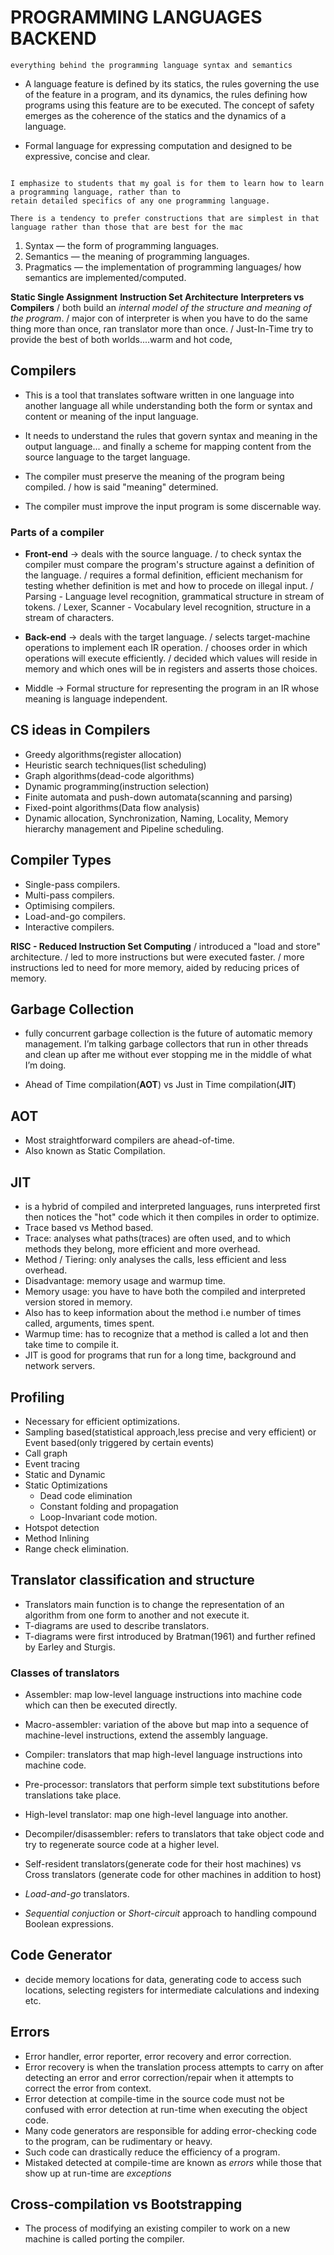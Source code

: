 # PROGRAMMING LANGUAGES BACKEND

`everything behind the programming language syntax and semantics`

- A language feature is defined by its statics, the rules governing the use of the feature in a program, and its dynamics, the
  rules defining how programs using this feature are to be executed. The concept of safety
  emerges as the coherence of the statics and the dynamics of a language.

- Formal language for expressing computation and designed to be expressive, concise and clear.

```eng

I emphasize to students that my goal is for them to learn how to learn a programming language, rather than to
retain detailed specifics of any one programming language.

There is a tendency to prefer constructions that are simplest in that language rather than those that are best for the mac

```

1. Syntax — the form of programming languages.
2. Semantics — the meaning of programming languages.
3. Pragmatics — the implementation of programming languages/ how semantics are implemented/computed.

**Static Single Assignment**
**Instruction Set Architecture**
**Interpreters vs Compilers**
/ both build an *internal model of the structure and meaning of the program*.
/ major con of interpreter is when you have to do the same thing more than once, ran translator more than once.
/ Just-In-Time try to provide the best of both worlds....warm and hot code,

## Compilers

- This is a tool that translates software written in one language into another language all while understanding both the form or syntax and content or meaning of the input language.

- It needs to understand the rules that govern syntax and meaning in the output language... and finally a scheme for mapping content from the source language to the target language.

- The compiler must preserve the meaning of the program being compiled.
/ how is said "meaning" determined.

- The compiler must improve the input program is some discernable way. 

### Parts of a compiler

- **Front-end** -> deals with the source language.
/ to check syntax the compiler must compare the program's structure against a definition of the language.
/ requires a formal definition, efficient mechanism for testing whether definition is met and how to procede on illegal input.
/ Parsing - Language level recognition, grammatical structure in stream of tokens.
/ Lexer, Scanner - Vocabulary level recognition, structure in a stream of characters.

- **Back-end** -> deals with the target language.
/ selects target-machine operations to implement each IR operation.
/ chooses order in which operations will execute efficiently.
/ decided which values will reside in memory and which ones will be in registers and asserts those choices.

- Middle -> Formal structure for representing the program in an IR whose meaning is language independent.

## CS ideas in Compilers

- Greedy algorithms(register allocation)
- Heuristic search techniques(list scheduling)
- Graph algorithms(dead-code algorithms)
- Dynamic programming(instruction selection)
- Finite automata and push-down automata(scanning and parsing)
- Fixed-point algorithms(Data flow analysis)
- Dynamic allocation, Synchronization, Naming, Locality, Memory hierarchy management and Pipeline scheduling.

## Compiler Types

- Single-pass compilers.
- Multi-pass compilers.
- Optimising compilers.
- Load-and-go compilers.
- Interactive compilers.


**RISC - Reduced Instruction Set Computing**
/ introduced a "load and store" architecture.
/ led to more instructions but were executed faster.
/ more instructions led to need for more memory, aided by reducing prices of memory.

## Garbage Collection

-  fully concurrent garbage collection is the future of automatic memory management. I’m talking garbage collectors that run in other threads and clean up after me without ever stopping me in the middle of what I’m doing.


- Ahead of Time compilation(**AOT**) vs Just in Time compilation(**JIT**)

## AOT

- Most straightforward compilers are ahead-of-time.
- Also known as Static Compilation.


## JIT

- is a hybrid of compiled and interpreted languages, runs interpreted first then notices the "hot" code which it then compiles in order to optimize.
- Trace based vs Method based.
- Trace: analyses what paths(traces) are often used, and to which methods they belong, more efficient and more overhead.
- Method / Tiering: only analyses the calls, less efficient and less overhead.
- Disadvantage: memory usage and warmup time.
- Memory usage: you have to have both the compiled and interpreted version stored in memory.
- Also has to keep information about the method i.e number of times called, arguments, times spent.
- Warmup time: has to recognize that a method is called a lot and then take time to compile it.
- JIT is good for programs that run for a long time, background and network servers.

## Profiling

- Necessary for efficient optimizations.
- Sampling based(statistical approach,less precise and very efficient) or Event based(only triggered by certain events)
- Call graph
- Event tracing
- Static and Dynamic 
- Static Optimizations
  - Dead code elimination
  - Constant folding and propagation
  - Loop-Invariant code motion.
- Hotspot detection
- Method Inlining
- Range check elimination.

## Translator classification and structure

- Translators main function is to change the representation of an algorithm from one form to another and not execute it.
- T-diagrams are used to describe translators.
- T-diagrams were first introduced by Bratman(1961) and further refined by Earley and Sturgis.

### Classes of translators

- Assembler: map low-level language instructions into machine code which can then be executed directly.
- Macro-assembler: variation of the above but map into a sequence of machine-level instructions, extend the assembly language.
- Compiler: translators that map high-level language instructions into machine code.
- Pre-processor: translators that perform simple text substitutions before translations take place.
- High-level translator: map one high-level language into another.
- Decompiler/disassembler: refers to translators that take object code and try to regenerate source code at a higher level.

- Self-resident translators(generate code for their host machines) vs Cross translators (generate code for other machines in addition to host)
- *Load-and-go* translators.
- *Sequential conjuction* or *Short-circuit* approach to handling compound Boolean expressions.

## Code Generator

- decide memory locations for data, generating code to access such locations, selecting registers for intermediate calculations and indexing etc.

## Errors

- Error handler, error reporter, error recovery and error correction.
- Error recovery is when the translation process attempts to carry on after detecting an error and error correction/repair when it attempts to correct the error from context.
- Error detection at compile-time in the source code must not be confused with error detection at run-time when executing the object code.
- Many code generators are responsible for adding error-checking code to the program, can be rudimentary or heavy.
- Such code can drastically reduce the efficiency of a program.
- Mistaked detected at compile-time are known as *errors* while those that show up at run-time are *exceptions*

## Cross-compilation vs Bootstrapping

- The process of modifying an existing compiler to work on a new machine is called porting the compiler.